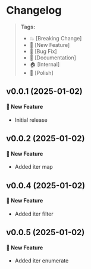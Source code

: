 Changelog
=========

> **Tags:**
> - :boom:       [Breaking Change]
> - :rocket:     [New Feature]
> - :bug:        [Bug Fix]
> - :memo:       [Documentation]
> - :house:      [Internal]
> - :nail_care:  [Polish]

## v0.0.1 (2025-01-02)

#### :rocket: New Feature

* Initial release

## v0.0.2 (2025-01-02)

#### :rocket: New Feature

* Added iter map

## v0.0.4 (2025-01-02)

#### :rocket: New Feature

* Added iter filter

## v0.0.5 (2025-01-02)

#### :rocket: New Feature

* Added iter enumerate
